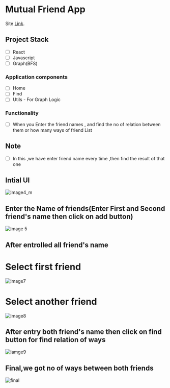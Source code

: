 # Mutual Friend App  

Site [Link](https://raft-lab-knight-moves.vercel.app/).

## Project Stack

-   [ ] React
-   [ ] Javascript
-   [ ] Graph(BFS)

### Application components

-   [ ] Home
-   [ ] Find
-   [ ] Utils - For Graph Logic

### Functionality

-   [ ] When you Enter the friend names , and find the no of relation between them or how many ways of friend List

## Note
-   [ ] In this ,we have enter  friend name every time ,then find the result of that one    

## Intial UI
![image4_m](https://user-images.githubusercontent.com/110331686/211365706-b4e2f31e-2819-46bc-ac5b-71eccc837187.png)

## Enter the Name of friends(Enter First and Second friend's name then click on add button) 
![image 5](https://user-images.githubusercontent.com/110331686/211365908-2912aac4-6146-4d29-8105-8ecc98bb1540.png)

## After entrolled all friend's name
# Select first friend 
![image7](https://user-images.githubusercontent.com/110331686/211366435-76cef8a7-4464-4d9d-b010-c0f882140c3a.png)

# Select another friend
![image8](https://user-images.githubusercontent.com/110331686/211366538-00c725b6-583c-4b50-95ca-b4e24c9ea706.png)

## After entry both friend's name then click on find button for find relation of ways
![iamge9](https://user-images.githubusercontent.com/110331686/211367123-ed5038dc-5c8c-426f-8d1b-e20d4f79b1f1.png)

## Final,we got no of ways between both friends
![final](https://user-images.githubusercontent.com/110331686/211367406-0bb8f18b-c69d-4653-a22f-cc38b9026017.png)






